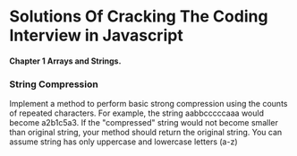 # Solutions Of Cracking The Coding Interview in Javascript

#### Chapter 1 Arrays and Strings.

### String Compression

Implement a method to perform basic strong compression using the counts of repeated characters.
For example, the string aabbcccccaaa would become a2b1c5a3. If the "compressed" string would not become smaller than original string, your method should return the original string. You can assume string has only uppercase and lowercase letters (a-z)
